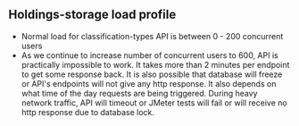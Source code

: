 Holdings-storage load profile
---------------------------------
* Normal load for classification-types API is between 0 - 200 concurrent users
* As we continue to increase number of concurrent users to 600, API is practically impossible to work. It takes more than 2 minutes per endpoint to get some response back. It is also possible that database will freeze or API's endpoints will not give any http response. It also depends on what time of the day requests are being triggered. During heavy network traffic, API will timeout or JMeter tests will fail or will receive no http response due to database lock. 